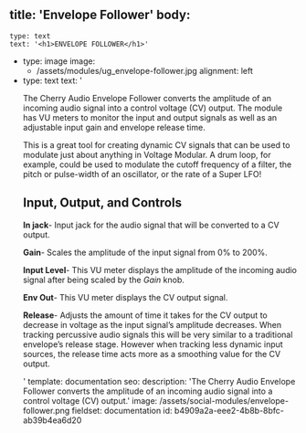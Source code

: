 title: 'Envelope Follower'
body:
  -
    type: text
    text: '<h1>ENVELOPE FOLLOWER</h1>'
  -
    type: image
    image:
      - /assets/modules/ug_envelope-follower.jpg
    alignment: left
  -
    type: text
    text: '<p>The Cherry Audio Envelope Follower converts the amplitude of an incoming audio signal into a control voltage (CV) output. The module has VU meters to monitor the input and output signals as well as an adjustable input gain and envelope release time.</p><p>This is a great tool for creating dynamic CV signals that can be used to modulate just about anything in Voltage Modular. A drum loop, for example, could be used to modulate the cutoff frequency of a filter, the pitch or pulse-width of an oscillator, or the rate of a Super LFO!</p><h2>Input, Output, and Controls</h2><p><strong>In jack</strong>- Input jack for the audio signal that will be converted to a CV output.</p><p><strong>Gain</strong>- Scales the amplitude of the input signal from 0% to 200%.</p><p><strong>Input Level</strong>- This VU meter displays the amplitude of the incoming audio signal after being scaled by the <em>Gain</em>&nbsp;knob.</p><p><strong>Env Out</strong>- This VU meter displays the CV output signal.</p><p><strong>Release</strong>- Adjusts the amount of time it takes for the CV output to decrease in voltage as the input signal’s amplitude decreases. When tracking percussive audio signals this will be very similar to a traditional envelope’s release stage. However when tracking less dynamic input sources, the release time acts more as a smoothing value for the CV output.</p>'
template: documentation
seo:
  description: 'The Cherry Audio Envelope Follower converts the amplitude of an incoming audio signal into a control voltage (CV) output.'
  image: /assets/social-modules/envelope-follower.png
fieldset: documentation
id: b4909a2a-eee2-4b8b-8bfc-ab39b4ea6d20

